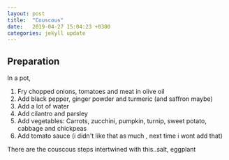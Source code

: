 ```yaml
---
layout: post
title:  "Couscous"
date:   2019-04-27 15:04:23 +0300
categories: jekyll update
---
```


## Preparation
In a pot,
1. Fry chopped onions, tomatoes and meat in olive oil
2. Add black pepper, ginger powder and turmeric (and saffron maybe)
3. Add a lot of water
5. Add cilantro and parsley
6. Add vegetables: Carrots, zucchini, pumpkin, turnip, sweet potato, cabbage and chickpeas
7. Add tomato sauce (i didn't like that as much , next time i wont add that)

There are the couscous steps intertwined with this..salt, eggplant
